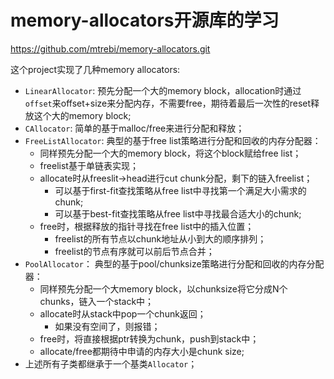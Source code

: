 # memory-allocators开源库的学习

https://github.com/mtrebi/memory-allocators.git

这个project实现了几种memory allocators:
- `LinearAllocator`: 预先分配一个大的memory block，allocation时通过`offset`来offset+size来分配内存，不需要free，期待着最后一次性的reset释放这个大的memory block;
- `CAllocator`: 简单的基于malloc/free来进行分配和释放；
- `FreeListAllocator`: 典型的基于free list策略进行分配和回收的内存分配器：
  - 同样预先分配一个大的memory block，将这个block赋给free list；
  - freelist基于单链表实现；
  - allocate时从freeslit->head进行cut chunk分配，剩下的链入freelist；
    * 可以基于first-fit查找策略从free list中寻找第一个满足大小需求的chunk;
    * 可以基于best-fit查找策略从free list中寻找最合适大小的chunk;
  - free时，根据释放的指针寻找在free list中的插入位置；
    * freelist的所有节点以chunk地址从小到大的顺序排列；
    * freelist的节点有序就可以前后节点合并；
- `PoolAllocator`： 典型的基于pool/chunksize策略进行分配和回收的内存分配器：
  - 同样预先分配一个大memory block，以chunksize将它分成N个chunks，链入一个stack中；
  - allocate时从stack中pop一个chunk返回；
    * 如果没有空间了，则报错；
  - free时，将直接根据ptr转换为chunk，push到stack中；
  - allocate/free都期待中申请的内存大小是chunk size;
- 上述所有子类都继承于一个基类`Allocator`；
